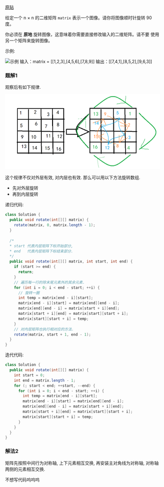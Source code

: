 [原贴](https://leetcode-cn.com/leetbook/read/top-interview-questions-easy/xnhhkv/)

给定一个 n × n 的二维矩阵 `matrix` 表示一个图像。请你将图像顺时针旋转 90 度。

你必须在 **原地** 旋转图像，这意味着你需要直接修改输入的二维矩阵。请不要 使用另一个矩阵来旋转图像。

示例: 

![示例](https://assets.leetcode.com/uploads/2020/08/28/mat1.jpg)
    输入：matrix = [[1,2,3],[4,5,6],[7,8,9]]
    输出：[[7,4,1],[8,5,2],[9,6,3]]
    
### 题解1

观察后有如下规律.

![题解1.1](./pages/初级算法/数组/img/1.png)

这个规律不仅对外层有效, 对内层也有效.
那么可以用以下方法旋转数组.

+ 先对外层旋转
+ 再到内层旋转

递归代码: 

``` java
class Solution {
  public void rotate(int[][] matrix) {
    rotate(matrix, 0, matrix.length - 1);
  }
  
  /*
  * start 代表内层矩阵下标开始部分,
  * end   代表内层矩阵下标结束部分.
  */
  public void rotate(int[][] matrix, int start, int end) {
    if (start >= end) {
      return;
    }
    // 遍历每一行的除末尾元素外的其余元素.
    for (int i = 0; i < end - start; ++i) {
      // 旋转一圈
      int temp = matrix[end - i][start];
      matrix[end - i][start] = matrix[end][end - i];
      matrix[end][end - i] = matrix[start + i][end];
      matrix[start + i][end] = matrix[start][start + i];
      matrix[start][start + i] = temp;
    }
    // 对内层矩阵也执行相对应的方法.
    rotate(matrix, start + 1, end - 1);
  }
}
```

迭代代码: 

``` java
class Solution {
  public void rotate(int[][] matrix) {
    int start = 0;
    int end = matrix.length - 1;
    for (; start < end; ++start, --end) {
      for (int i = 0; i < end - start; ++i) {
        int temp = matrix[end - i][start];
        matrix[end - i][start] = matrix[end][end - i];
        matrix[end][end - i] = matrix[start + i][end];
        matrix[start + i][end] = matrix[start][start + i];
        matrix[start][start + i] = temp;
      }
    }
  }
}
```

### 解法2

矩阵先按照中间行为对称轴, 上下元素相互交换, 再安装主对角线为对称轴, 对称轴两侧的元素相互交换.

不想写代码呜呜呜